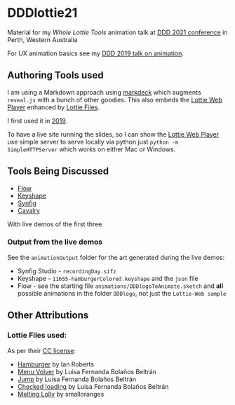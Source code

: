 # DDDlottie21

Material for my _Whole Lottie Tools_ animation talk at [DDD 2021 conference][ddd] in Perth, Western Australia

For UX animation basics see my [DDD 2019 talk on animation][ddd19].

## Authoring Tools used
I am using a Markdown approach using [markdeck][md] which augments `reveal.js` with a bunch of other goodies. This also embeds the [Lottie Web Player][lottieWeb] enhanced by [Lottie Files][lottiefiles].

I first used it in [2019][ddd19].

To have a live site running the slides, so I can show the [Lottie Web Player][lottieWeb] 
use simple server to serve locally via python just `python -m SimpleHTTPServer` which works on either Mac or Windows.

## Tools Being Discussed
- [Flow]
- [Keyshape]
- [Synfig]
- [Cavalry]

With live demos of the first three.

### Output from the live demos

See the `animationOutput` folder for the art generated during the live demos:

- Synfig Studio - `recordingDay.sifz`
- Keyshape - `11655-hamburgerColored.keyshape` and the `json` file
- Flow - see the starting file `animations/DDDlogoToAnimate.sketch` and **all** possible animations in the folder `DDDlogo`, not just the `Lottie-Web sample`

## Other Attributions

### Lottie Files used:

As per their [CC license][lottieCC]: 

- [Hamburger][11655] by Ian Roberts
- [Menu Volver][926] by Luisa Fernanda Bolaños Beltrán
- [Jump][8103] by Luisa Fernanda Bolaños Beltrán
- [Checked loading][961] by Luisa Fernanda Bolaños Beltrán
- [Melting Lolly][69998] by smalloranges

[926]: https://lottiefiles.com/926-menu-volver
[961]: https://lottiefiles.com/961-checked-loading
[8103]: https://lottiefiles.com/8103-jump
[11655]: https://lottiefiles.com/11655-hamburger
[69998]: https://lottiefiles.com/69998-melting-lolly
[ddd]: https://dddperth.com/
[md]: https://github.com/arnehilmann/markdeck
[ddd19]:  https://www.youtube.com/watch?v=D1WSsEfkI0k
[lottieWeb]: https://lottiefiles.com/web-player
[lottieCC]: https://lottiefiles.com/page/license
[lottiefiles]: https://lottiefiles.com/
[Flow]: https://createwithflow.com/
[Cavalry]: https://cavalry.scenegroup.co/
[Synfig]: https://www.synfig.org/
[Keyshape]: https://www.keyshapeapp.com/



